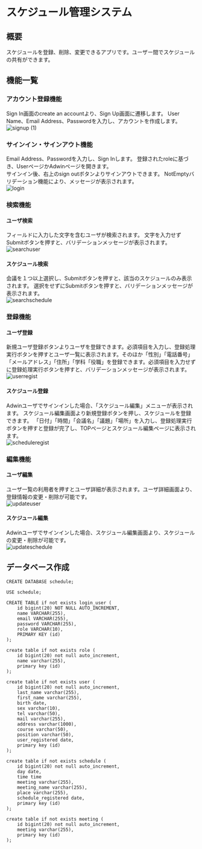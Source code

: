 # スケジュール管理システム
## 概要
スケジュールを登録、削除、変更できるアプリです。ユーザー間でスケジュールの共有ができます。
<br>
## 機能一覧
### アカウント登録機能
Sign In画面のcreate an accountより、Sign Up画面に遷移します。
User Name、Email Address、Passwordを入力し、アカウントを作成します。<br>
![signup (1)](https://github.com/user-attachments/assets/69d706bd-0c98-44f1-8558-ca256bb23ceb)
<br>

### サインイン・サインアウト機能
Email Address、Passwordを入力し、Sign Inします。
登録されたroleに基づき、UserページかAdwinページを開きます。<br>
サインイン後、右上のsign outボタンよりサインアウトできます。
NotEmptyバリデーション機能により、メッセージが表示されます。
<br>
![login](https://github.com/user-attachments/assets/14a39bd2-2978-437e-a103-46b85bf91131)
<br>

### 検索機能
#### ユーザ検索
フィールドに入力した文字を含むユーザが検索されます。
文字を入力せずSubmitボタンを押すと、バリデーションメッセージが表示されます。
<br>
![searchuser](https://github.com/user-attachments/assets/aac79dcf-cf49-4ab6-88a5-44be882dde52)
<br>

#### スケジュール検索
会議を１つ以上選択し、Submitボタンを押すと、該当のスケジュールのみ表示されます。
選択をせずにSubmitボタンを押すと、バリデーションメッセージが表示されます。
<br>
![searchschedule](https://github.com/user-attachments/assets/66ef4cb7-961f-476e-9f16-4408c4ad79a6)
<br>

### 登録機能
#### ユーザ登録
新規ユーザ登録ボタンよりユーザを登録できます。必須項目を入力し、登録処理実行ボタンを押すとユーザ一覧に表示されます。そのほか「性別」「電話番号」「メールアドレス」「住所」「学科「役職」を登録できます。必須項目を入力せずに登録処理実行ボタンを押すと、バリデーションメッセージが表示されます。
<br>
![userregist](https://github.com/user-attachments/assets/62d1ef2b-65b6-4390-9fa0-d5f8bf82bd04)
<br>

#### スケジュール登録
Adwinユーザでサインインした場合、「スケジュール編集」メニューが表示されます。
スケジュール編集画面より新規登録ボタンを押し、スケジュールを登録できます。
「日付」「時間」「会議名」「議題」「場所」を入力し、登録処理実行ボタンを押すと登録が完了し、TOPページとスケジュール編集ページに表示されます。
<br>
![scheduleregist](https://github.com/user-attachments/assets/59a6a90a-3ca5-484e-8700-f59cddef34ce)
<br>

### 編集機能
#### ユーザ編集
ユーザ一覧の利用者を押すとユーザ詳細が表示されます。ユーザ詳細画面より、登録情報の変更・削除が可能です。
<br>
![updateuser](https://github.com/user-attachments/assets/2ce91a49-1630-4b61-9d86-66f532cc5268)
<br>

#### スケジュール編集
Adwinユーザでサインインした場合、スケジュール編集画面より、スケジュールの変更・削除が可能です。
<br>
![updateschedule](https://github.com/user-attachments/assets/e7cb535e-21cc-4751-9a32-a5d97bee0f6f)
<br>

## データベース作成
```
CREATE DATABASE schedule;

USE schedule;

CREATE TABLE if not exists login_user (
	id bigint(20) NOT NULL AUTO_INCREMENT,
	name VARCHAR(255),
	email VARCHAR(255),
	password VARCHAR(255),
	role VARCHAR(10),
	PRIMARY KEY (id)
);

create table if not exists role (
	id bigint(20) not null auto_increment,
	name varchar(255),
	primary key (id)
);

create table if not exists user (
	id bigint(20) not null auto_increment,
	last_name varchar(255),
	first_name varchar(255),
	birth date,
	sex varchar(10),
	tel varchar(50),
	mail varchar(255),
	address varchar(1000),
	course varchar(50),
	position varchar(50),
	user_registered date,
	primary key (id)
);

create table if not exists schedule (
	id bigint(20) not null auto_increment,
	day date,
	time time
	meeting varchar(255),
	meeting_name varchar(255),
	place varchar(255),
	schedule_registered date,
	primary key (id)
);

create table if not exists meeting (
	id bigint(20) not null auto_increment,
	meeting varchar(255),
	primary key (id)
);
```
